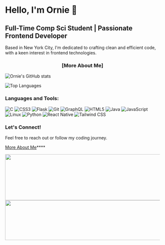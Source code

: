 # Hello, I'm Ornie 👋

## Full-Time Comp Sci Student | Passionate Frontend Developer

Based in New York City, I'm dedicated to crafting clean and efficient code, with a keen interest in frontend technologies.

<h3 align="center">[More About Me]</h3>

![Ornie's GitHub stats](https://github-readme-stats.vercel.app/api?username=Orniepay&theme=github_dark_dimmed&show_icons=true)

![Top Languages](https://github-readme-stats.vercel.app/api/top-langs/?username=Orniepay&theme=github_dark_dimmed&layout=compact)

### Languages and Tools:

![C](https://img.shields.io/badge/-C-000000?style=flat&logo=c)
![CSS3](https://img.shields.io/badge/-CSS3-000000?style=flat&logo=css3)
![Flask](https://img.shields.io/badge/-Flask-000000?style=flat&logo=flask)
![Git](https://img.shields.io/badge/-Git-000000?style=flat&logo=git)
![GraphQL](https://img.shields.io/badge/-GraphQL-000000?style=flat&logo=graphql)
![HTML5](https://img.shields.io/badge/-HTML5-000000?style=flat&logo=html5)
![Java](https://img.shields.io/badge/-Java-000000?style=flat&logo=java)
![JavaScript](https://img.shields.io/badge/-JavaScript-000000?style=flat&logo=javascript)
![Linux](https://img.shields.io/badge/-Linux-000000?style=flat&logo=linux)
![Python](https://img.shields.io/badge/-Python-000000?style=flat&logo=python)
![React Native](https://img.shields.io/badge/-React_Native-000000?style=flat&logo=react)
![Tailwind CSS](https://img.shields.io/badge/-Tailwind_CSS-000000?style=flat&logo=tailwind-css)


### Let's Connect!

Feel free to reach out or follow my coding journey.

[More About Me](https://github.com/Orniepay)****






















<a href="https://github.com/Orniepay/github-readme-stats">
  <img height=150 width=2000 align="center" src="https://github-readme-stats.vercel.app/api?username=Orniepay&theme=github_dark_dimmed&show_icons=true"/>
</a> 
<a href="https://github.com/Orniepay/convoychat">
  <img height=130 width=1000 align="center" src="https://github-readme-stats.vercel.app/api/top-langs/?username=Orniepay&theme=github_dark_dimmed&layout=compact"/>
</a>
